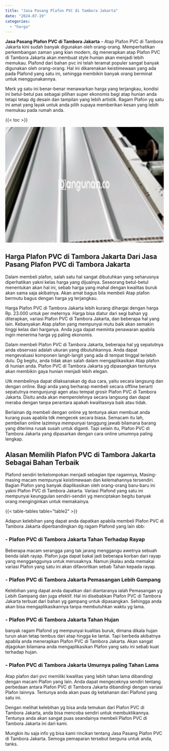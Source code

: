 ```yaml
---
title: "Jasa Pasang Plafon PVC di Tambora Jakarta"
date: "2024-07-19"
categories: 
  - "harga"
---
```


**Jasa Pasang Plafon PVC di Tambora Jakarta** – Atap Plafon PVC di Tambora Jakarta kini sudah banyak digunakan oleh orang-orang. Memperhatikan perkembangan zaman yang kian modern, dg menerapkan atap Plafon PVC di Tambora Jakarta akan membuat style hunian akan menjadi lebih memukau. Plafond dari bahan pvc ini telah teramat populer sangat banyak digunakan oleh orang-orang. Hal ini dikarenakan keistimewaan yang ada pada Plafond yang satu ini, sehingga membikin banyak orang berminat untuk menggunakannya.

Merk yg satu ini benar-benar menawarkan harga yang terjangkau, kondisi ini betul-betul pas sebagai pilihan super ekonomis bagi atap hunian anda tetapi tetap dg desain dan tampilan yang lebih artistik. Ragam Plafon yg satu ini amat yang layak untuk anda pilih supaya memberikan kesan yang lebih memukau pada rumah anda.

{{< toc >}}

![Jasa Pasang Plafon PVC di Tambora Jakarta](/images/flafond-pvc-murah11.png)

## Harga Plafon PVC di Tambora Jakarta Dari Jasa Pasang Plafon PVC di Tambora Jakarta

Dalam membeli plafon, salah satu hal sangat dibutuhkan yang seharusnya diperhatikan yakni kelas harga yang dijualnya. Seseorang betul-betul menentukan akan hal ini, sebab harga yang mahal dengan kwalitas buruk akan sama saja akibatnya. Akan amat bagus bila membeli Atap plafon bermutu bagus dengan harga yg terjangkau.

Harga Plafon PVC di Tambora Jakarta lebih kurang dihargai dengan harga Rp. 23.000 untuk per meternya. Harga bisa diatur dari segi bahan yg diterapkan, variasi Plafon PVC di Tambora Jakarta, dan beberapa hal yang lain. Kebanyakan Atap plafon yang mempunyai mutu baik akan semakin tinggi kelas dari harganya. Anda juga dapat meminta penawaran apabila ingin menerima harga yg paling ekonomis.

Dalam membeli Plafon PVC di Tambora Jakarta, beberapa hal yg sepatutnya anda observasi adalah ukuran yang dibutuhkannya. Anda dapat mengevaluasi komponen langit-langit yang ada di tempat tinggal terlebih dulu. Dg begitu, anda tidak akan salah dalam mengaplikasikan Atap plafon di hunian anda. Plafon PVC di Tambora Jakarta yg dipasangkan tentunya akan membikin gaya hunian menjadi lebih elegan.

Utk membelinya dapat dilaksanakan dg dua cara, yaitu secara langsung dan dengan online. Bagi anda yang berharap membeli secara offline berarti sepatutnya mengunjungi agen atau tempat grosir Plafon PVC di Tambora Jakarta. Disitu anda akan memperolehnya secara langsung dan dapat meraba dengan tanpa perantara apakah kwalitasnya baik atau tidak.

Berlainan dg membeli dengan online yg tentunya akan membuat anda kurang puas apabila tdk mengecek secara biasa. Semacam itu lah, pembelian online lazimnya mempunyai tanggung jawab bilamana barang yang diterima rusak susah untuk diganti. Tapi selain itu, Plafon PVC di Tambora Jakarta yang dipasarkan dengan cara online umumnya paling lengkap.

## Alasan Memilih Plafon PVC di Tambora Jakarta Sebagai Bahan Terbaik

Plafond sendiri terkelompokan menjadi sebagian tipe ragamnya, Masing-masing macam mempunyai keistimewaan dan kelemahannya tersendiri. Bagian Plafon yang banyak diaplikasikan oleh orang-orang baru-baru ini yakni Plafon PVC di Tambora Jakarta. Variasi Plafond yang satu ini mempunyai keunggulan sendiri-sendiri yg menciptakan begitu banyak orang menginginkan untuk memakainya.

{{< table-tables table="table2" >}}

Adapun kelebihan yang dapat anda dapatkan apabila membeli Plafon PVC di Tambora Jakarta diperbandingkan dg ragam Plafond yang lain sbb:

### \- Plafon PVC di Tambora Jakarta Tahan Terhadap Rayap

Beberapa macam serangga yang tak jarang menggangu awetnya sebuah benda ialah rayap. Plafon juga dapat bakal jadi beberapa korban dari rayap yang mengganggunya untuk merusaknya. Namun jikalau anda memakai variasi Plafon yang satu ini akan difavoritkan sebab Tahan kepada rayap.

### \- Plafon PVC di Tambora Jakarta Pemasangan Lebih Gampang

Kelebihan yang dapat anda dapatkan dari diantaranya ialah Pemasangan yg Lebih Gampang dan juga efektif. Hal ini disebabkan Plafon PVC di Tambora Jakarta terbuat dari bahan yg gampang untuk dipasangkan. Sehingga anda akan bisa mengaplikasikannya tanpa membutuhkan waktu yg lama.

### \- Plafon PVC di Tambora Jakarta Tahan Hujan

banyak ragam Plafond yg mempunyai kualitas buruk, dimana dikala hujan turun akan tetap tembus dari atap hingga ke lantai. Tapi berbeda akibatnya apabila anda menerapkan Plafon PVC di Tambora Jakarta. Akan sangat dijagokan bilamana anda mengaplikasikan Plafon yang satu ini sebab kuat terhadap hujan.

### \- Plafon PVC di Tambora Jakarta Umurnya paling Tahan Lama

Atap plafon dari pvc memiliki kwalitas yang lebih tahan lama dibandingi dengan macam Plafon yang lain. Anda dapat mengeceknya sendiri tentang perbedaan antara Plafon PVC di Tambora Jakarta dibandingi dengan variasi Plafon lainnya. Tentunya anda akan puas dg ketahanan dari Plafond yang satu ini.

Dengan melihat kelebihan yg bisa anda temukan dari Plafon PVC di Tambora Jakarta, anda bisa mencoba sendiri untuk membuktikannya. Tentunya anda akan sangat puas seandainya membeli Plafon PVC di Tambora Jakarta ini dari kami.

Mungkin itu saja info yg bisa kami rincikan tentang Jasa Pasang Plafon PVC di Tambora Jakarta. Semoga pemaparan tersebut berguna untuk anda, tanks.
